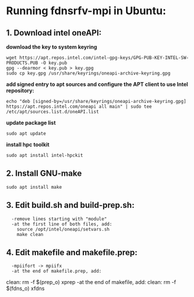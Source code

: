 # Running fdnsrfv-mpi in Ubuntu:
## 1. Download intel oneAPI:
**download the key to system keyring**
```
wget https://apt.repos.intel.com/intel-gpg-keys/GPG-PUB-KEY-INTEL-SW-PRODUCTS.PUB -O key.pub  
gpg --dearmor < key.pub > key.gpg  
sudo cp key.gpg /usr/share/keyrings/oneapi-archive-keyring.gpg  
```
**add signed entry to apt sources and configure the APT client to use Intel repository:**
```
echo "deb [signed-by=/usr/share/keyrings/oneapi-archive-keyring.gpg] https://apt.repos.intel.com/oneapi all main" | sudo tee /etc/apt/sources.list.d/oneAPI.list
```
**update package list**
```
sudo apt update
```
**install hpc toolkit**
```
sudo apt install intel-hpckit
```
## 2. Install GNU-make
```
sudo apt install make
```
## 3. Edit build.sh and build-prep.sh:
      -remove lines starting with "module"
      -at the first line of both files, add:
    	source /opt/intel/oneapi/setvars.sh
    	make clean

## 4. Edit makefile and makefile.prep:
      -mpiifort -> mpiifx
      -at the end of makefile.prep, add:
clean:
	rm -f $(prep_o) xprep
     -at the end of makefile, add:
clean:
	rm -f $(fdns_o) xfdns
